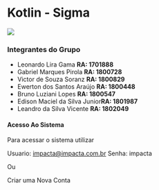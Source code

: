 

# Kotlin - Sigma

![](https://raw.githubusercontent.com/leandrovicente/leandrovicente.github.io/master/img/rh.png)



### Integrantes do Grupo 
                
- Leonardo Lira Gama <b>RA: 1701888 </b>
- Gabriel Marques Pirola <b>RA: 1800728</b>
- Victor de Souza Soranz <b>RA: 1800829</b>
- Ewerton dos Santos Araújo <b>RA: 1800448</b>
- Bruno Luziani Lopes <b>RA: 1800547</b>
- Edison Maciel da Silva Junior<b>RA: 1801987</b>
- Leandro da Silva Vicente <b>RA: 1802049</b>

#### Acesso Ao Sistema

Para acessar o sistema utilizar 

Usuario: impacta@impacta.com.br
Senha: impacta

Ou

Criar uma Nova Conta

